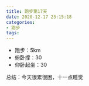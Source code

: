 ```yaml
---
title: 跑步第17天
date: 2020-12-17 23:15:18
categories: 
- 跑步
tags:
---
```


- 跑步：5km
- 俯卧撑：30
- 仰卧起坐：30

总结：今天很累很困，十一点睡觉